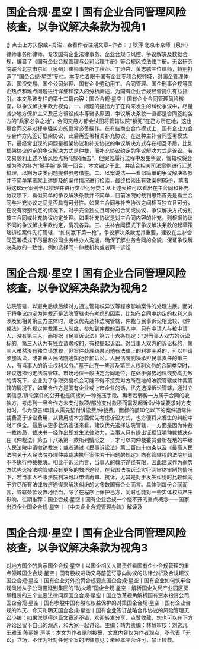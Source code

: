 # 国企合规·星空丨国有企业合同管理风险核查，以争议解决条款为视角1

☝ 点击上方头像或+关注，查看作者往期文章~作者：丁秋萍 北京市京师（泉州）律师事务所律师，专攻国有企业法律事务、企业合规与风控、争议解决及数据合规，编纂了《国有企业合规管理与公司治理手册》等合规风控法律手册。无讼研究院联合北京市京师（泉州）律师事务所丁秋萍、丁诗卉、黄志鹏三位律师，特别打造了“国企合规·星空”专栏。本专栏着眼于国有企业专项合规领域，对国企管理体系、国资交易、国企公司治理、国有企业劳动用工、合同管理、国企刑事合规等国企热点和难点问题进行详细和深入的分析阐述，为国有企业合规经营提供有益指引。本文系该专栏的第十二篇内容：国企合规·星空丨国有企业合同管理风险核查，以争议解决条款为视角。一、问题的提出为了在将来发生的纠纷争议中，尽量减少地方保护主义及己方诉讼成本等诸多原因，争议解决条款一直都是合同签约各方的“兵家必争之地”，合同交易方都会试图将管辖法院“锁死”在己方所在地，这也是合同交易过程中强势方的惯常必备操作。在有些商业合作模式上，国有企业方会与合作方先签订框架协议，此后再签署相关补充协议。在这种主补合同签署模式下，最经常出现的问题是框架协议和补充协议的争议解决方式存在相互矛盾，比如框架协议约定的争议解决方式是仲裁，而补充协议约定的争议解决方式是诉讼。若交易顺利上述矛盾风险点将“随风而去”，但假若履行过程中发生争议，管辖权将会成为签约各方“掰手腕”的第一回合。本文锚定于此，并结合相关司法案例进行汇总梳理，以期为该类问题提供参考借鉴。二、以案说法——看似简单的争议解决条款并不简单笔者就上述提及的案件情况进行检索，最终检索出有效案例65份，笔者将这65份案例予以梳理并进行类型化分类：从上述表格可以看出在主合同和补充协议项下，看似简单的争议解决条款并不简单，目前法院的裁判思路首先是看主合同与补充协议之间是否具有可分性。如果主合同与补充协议之间相互独立且可分，在没有特别约定的情况下，对于完全独立且可分的合同或协议，争议解决方式分别按主合同或补充协议约定处理。如果补充协议是对主合同内容的补充，则根据协议不同的争议解决条款约定，情况各异。三、主补合同模式下争议解决条款的起草策略诉讼案件先打管辖，“如何赢下第一枪”，争议解决条款尤其重要，建议在主补合同签署模式下尽量和公司业务经办人沟通，确保了解业务合同的全貌，保证争议解决条款的一致性，例如选择同一仲裁机构或者同一诉讼

# 国企合规·星空丨国有企业合同管理风险核查，以争议解决条款为视角2

法院管辖，以避免后续后续对方通过管辖权异议等程序影响案件的处理进展。而对于将争议约定为仲裁还是法院管辖也有考虑的因素，比如在合同中约定的权利义务涉及到相关第三方主体时，建议优先选择法院管辖，仲裁与民事诉讼相比较，《仲裁法》没有规定仲裁第三人制度，参加到仲裁的当事人中，只有申请人与被申请人，没有第三人。而根据《民事诉讼法》第五十六条规定：“对当事人双方的诉讼标的，第三人认为有独立请求权的，有权提起诉讼。对当事人双方的诉讼标的，第三人虽然没有独立请求权，但案件处理结果同他有法律上的利害关系的，可以申请参加诉讼，或者由人民法院通知他参加诉讼。人民法院判决承担民事责任的第三人，有当事人的诉讼权利义务。”基于此在一些涉及第三人权利义务的合同类型时，建议选择约定法院管辖。市场地位一般决定合同地位，在处于弱势地位或势均力敌的情况下，企业为了争取交易机会可能不得不接受对方所在地的法院管辖或仲裁管辖的情况下，如果合作方是国有企业或上市企业的话，优先选择诉讼管辖，通过立案信息/诉讼案件的公开也是间接的一种施压手段。再者若弱势一方属于合同的收款方，考虑到一旦合作方未支付款项/部分支付款项而需发起诉讼/仲裁要求对方支付时，作为原告/申请人需先垫付诉讼费/仲裁费，而标的额10亿以下的案件通常仲裁费高于诉讼费用，从费用成本方面优先考虑诉讼方式，也方便将来发生的纠纷中财产保全。最后从更多救济途径来看，建议优先选择法院管辖，一方面是因为仲裁一裁终局，裁决书一经作出即发生法律效力，当事人只有提出证据证明仲裁裁决存在《仲裁法》第五十八条第一款所列情形之一，才可以向仲裁委员会所在地的中级人民法院申请撤销裁决；或者通过《民事诉讼法》第二百四十四条以及《最高人民法院关于人民法院办理仲裁裁决执行案件若干问题的规定》向有管辖权的法院申请不予执行仲裁裁决。相比于诉讼而言，当事人的救济途径有限，因此建议作为弱势方优先选择法院管辖会有更多的救济途径，在我国法院诉讼实行两审终审制的情况下，若当事人不服法院判决可以申请再审、抗诉，尤其是对于发生纠纷时比较倾向于穷尽所有法律救济途径来解决纠纷的大多数国有企业而言。具体到每份合同而言，管辖条款设置地恰当，除了在程序上保护己方，同时也能对一些实体权益产生影响。往期推荐：国企合规·星空丨国有企业合规一个绕不开的重点概念——国家出资企业国企合规·星空丨《中央企业合规管理办法》解读及

# 国企合规·星空丨国有企业合同管理风险核查，以争议解决条款为视角3

对地方国企的启示国企合规·星空丨以国企相关人员责任看国有企业合规管理的重点领域国企合规·星空丨国有股权进场交易前签订意向协议的法律分析及合规建议国企合规·星空丨国有企业对外投资合规要点国企合规·星空丨国有企业如何筑牢合规风险从子公司蔓延到集团的“防火墙”国企合规·星空丨解析国企入局产业园区房屋租赁的三个主要法律问题国企合规·星空丨国企改革视角解析国有资本投资公司国企合规·星空丨国有参股中国有股东权益保护的对策国企合规·星空丨国有企业合规的昨天、今天和明天国企合规·星空丨国有企业签订战略合作协议的风险管理无讼小编：如果您觉得这篇文章还不错，欢迎转发分享、点赞收藏，您也可以在下方评论区留下自己的观点，和大家一起讨论。主编：靖力责编：林慧审核：刘逸凡 王雅玉 陈丽娟 声明：本文为作者原创投稿，文章内容仅为作者观点，不代表「无讼」立场，不作为针对任何个案的法律意见；未经本平台许可，禁止转载。

